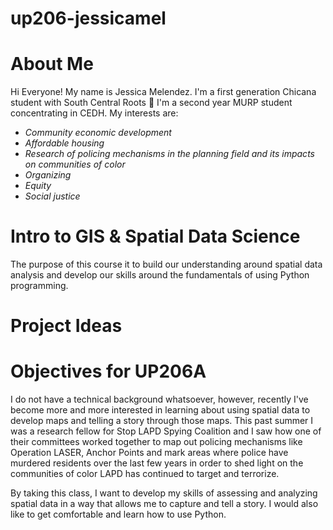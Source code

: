 # up206-jessicamel
# **About Me** 
Hi Everyone! My name is Jessica Melendez. I'm a first generation Chicana student with South Central Roots :seedling: I'm a second year MURP student concentrating in CEDH. My interests are:
- *Community economic development*
- *Affordable housing* 
- *Research of policing mechanisms in the planning field and its impacts on communities of color*
- *Organizing*
- *Equity* 
- *Social justice*  
# **Intro to GIS & Spatial Data Science**
The purpose of this course it to build our understanding around spatial data analysis and develop our skills around the fundamentals of using Python programming.
# **Project Ideas**

# **Objectives for UP206A**
I do not have a technical background whatsoever, however, recently I've become more and more interested in learning about using spatial data to develop maps and telling a story through those maps. This past summer I was a research fellow for Stop LAPD Spying Coalition and I saw how one of their committees worked together to map out policing mechanisms like Operation LASER, Anchor Points and mark areas where police have murdered residents over the last few years in order to shed light on the communities of color LAPD has continued to target and terrorize. 

By taking this class, I want to develop my skills of assessing and analyzing spatial data in a way that allows me to capture and tell a story. I would also like to get comfortable and learn how to use Python. 
